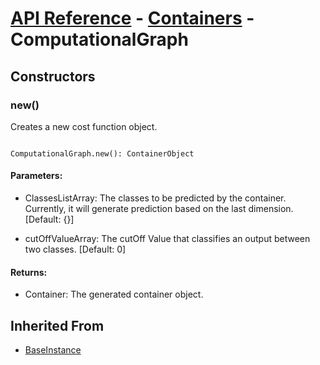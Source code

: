 # [API Reference](../../API.md) - [Containers](../Containers.md) - ComputationalGraph

## Constructors

### new()

Creates a new cost function object.

```

ComputationalGraph.new(): ContainerObject

```

#### Parameters:

* ClassesListArray: The classes to be predicted by the container. Currently, it will generate prediction based on the last dimension. [Default: {}]

* cutOffValueArray: The cutOff Value that classifies an output between two classes. [Default: 0]

#### Returns:

* Container: The generated container object.

## Inherited From

* [BaseInstance](../Cores/BaseInstance.md)
